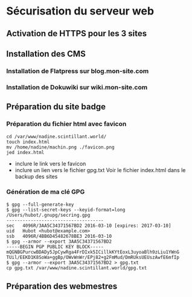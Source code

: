 # Sécurisation du serveur web

## Activation de HTTPS pour les 3 sites


## Installation des CMS

### Installation de Flatpress sur blog.mon-site.com


### Installation de Dokuwiki sur wiki.mon-site.com


## Préparation du site badge

### Préparation du fichier html avec favicon

```
cd /var/www/nadine.scintillant.world/
touch index.html
mv /home/nadine/machin.png ./favicon.png
jed index.html
```
- inclure le link <link> vers le favicon
- inclure un lien <a> vers le fichier gpg.txt
Voir le fichier index.html dans le backup des sites

### Génération de ma clé GPG

```
$ gpg --full-generate-key
$ gpg --list-secret-keys --keyid-format=long
/Users/hubot/.gnupg/secring.gpg
------------------------------------
sec   4096R/3AA5C34371567BD2 2016-03-10 [expires: 2017-03-10]
uid   Hubot <hubot@example.com>
ssb   4096R/4BB6D45482678BE3 2016-03-10
$ gpg --armor --export 3AA5C34371567BD2
-----BEGIN PGP PUBLIC KEY BLOCK-----
mQGNBGPurcwBDADy5JpCywRga4FrDIxk5ICillkKYtEoxL3uyoaBlh9zLiu1YWnG
TUil/EEKD1K8SoWa+ggBp/OWvWnWr/EPj82+g2FmMud/DmRUksUEUszAwfE6mfIp
$ gpg --armor --export 3AA5C34371567BD2 > gpg.txt
cp gpg.txt /var/www/nadine.scintillant.world/gpg.txt
```

## Préparation des webmestres

